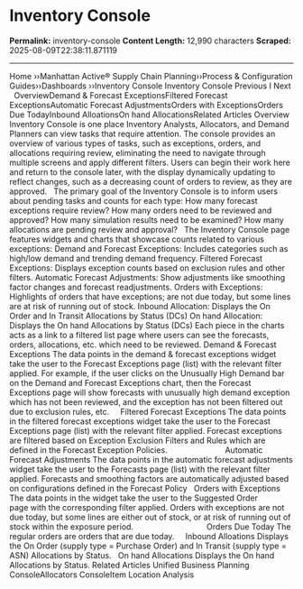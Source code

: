 # Inventory Console

**Permalink:** inventory-console
**Content Length:** 12,990 characters
**Scraped:** 2025-08-09T22:38:11.871119

---

Home &rsaquo;&rsaquo;Manhattan Active® Supply Chain Planning&rsaquo;&rsaquo;Process &amp; Configuration Guides&rsaquo;&rsaquo;Dashboards ››Inventory Console Inventory Console Previous&nbsp;I&nbsp;Next &nbsp; OverviewDemand & Forecast ExceptionsFiltered Forecast ExceptionsAutomatic Forecast AdjustmentsOrders with ExceptionsOrders Due TodayInbound AlloationsOn hand AllocationsRelated Articles Overview Inventory Console is one place Inventory Analysts, Allocators, and Demand Planners can view&nbsp;tasks that require attention. The&nbsp;console provides an overview of various types of tasks, such as exceptions, orders, and allocations requiring review, eliminating the need to navigate through multiple screens and apply different filters. Users can begin their&nbsp;work here and return to the console later, with the display dynamically updating to reflect changes, such as a decreasing count of orders to review, as they are approved. &nbsp; The primary goal of the Inventory Console is to inform users about pending tasks and counts for each type: How many forecast exceptions require review? How many orders need to be reviewed and approved? How many simulation results need to be examined? How many allocations are pending review and approval? &nbsp; The Inventory Console page features widgets and charts that showcase counts related to various exceptions: Demand and Forecast Exceptions: Includes categories such as high/low demand and trending demand frequency. Filtered Forecast Exceptions: Displays exception counts based on exclusion rules and other filters. Automatic Forecast Adjustments: Show adjustments like smoothing factor changes and forecast readjustments. Orders with Exceptions: Highlights of orders&nbsp;that have exceptions;&nbsp;are not due today, but some lines are at risk of running out of stock. Inbound Allocation: Displays the On Order and In Transit Allocations by Status (DCs) On hand Allocation: Displays the On hand Allocations by Status (DCs) Each piece in the charts acts as a link to a filtered list page where users can see the forecasts, orders, allocations, etc. which need to be reviewed. Demand & Forecast Exceptions The data points in the demand &&nbsp;forecast exceptions widget take the user to the&nbsp;Forecast Exceptions page (list) with the relevant filter applied. For example,&nbsp;if the user clicks on the Unusually High Demand&nbsp;bar on the Demand and Forecast Exceptions chart, then the Forecast Exceptions page will show forecasts with unusually high demand exception which has not been reviewed, and the exception has not been filtered out due to exclusion rules, etc. &nbsp; &nbsp; Filtered Forecast Exceptions The data points in the filtered forecast exceptions widget take the user to the Forecast Exceptions page (list) with the relevant filter applied. Forecast exceptions are filtered based on Exception Exclusion Filters and Rules which are defined in the Forecast Exception Policies. &nbsp; &nbsp; &nbsp; &nbsp; &nbsp; &nbsp; &nbsp; &nbsp; &nbsp; &nbsp; &nbsp;&nbsp; &nbsp; Automatic Forecast Adjustments The data points in the automatic forecast adjustments widget take the user to the&nbsp;Forecasts page (list) with the relevant filter applied. Forecasts and smoothing factors are automatically adjusted&nbsp;based on configurations defined in the Forecast&nbsp;Policy &nbsp; Orders with Exceptions The data points in the widget take the user to the Suggested Order page&nbsp;with the corresponding filter applied. Orders&nbsp;with exceptions are not due today, but some lines are either out of stock, or at risk of running out of stock within the exposure period. &nbsp; &nbsp; &nbsp; &nbsp; &nbsp; &nbsp; &nbsp; &nbsp; &nbsp; &nbsp; &nbsp; &nbsp; &nbsp; &nbsp; &nbsp; &nbsp; Orders Due Today The regular orders are orders that are due today. &nbsp; &nbsp; Inbound Alloations Displays the On Order (supply type = Purchase Order) and In Transit (supply type = ASN) Allocations by Status. &nbsp; On hand Allocations Displays the On hand Allocations by Status. Related Articles Unified Business Planning ConsoleAllocators ConsoleItem Location Analysis &nbsp;